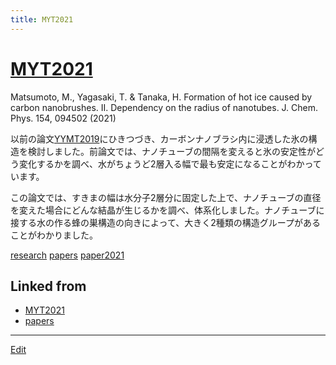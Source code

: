 ```yaml
---
title: MYT2021
---
```

# [MYT2021](/MYT2021)

Matsumoto, M., Yagasaki, T. & Tanaka, H. Formation of hot ice caused by carbon nanobrushes. II. Dependency on the radius of nanotubes. J. Chem. Phys. 154, 094502 (2021)

以前の論文[YYMT2019](/YYMT2019)にひきつづき、カーボンナノブラシ内に浸透した氷の構造を検討しました。前論文では、ナノチューブの間隔を変えると氷の安定性がどう変化するかを調べ、水がちょうど2層入る幅で最も安定になることがわかっています。

この論文では、すきまの幅は水分子2層分に固定した上で、ナノチューブの直径を変えた場合にどんな結晶が生じるかを調べ、体系化しました。ナノチューブに接する水の作る蜂の巣構造の向きによって、大きく2種類の構造グループがあることがわかりました。



[research](/research) [papers](/papers) [paper2021](/paper2021)


## Linked from

* [MYT2021](/MYT2021)
* [papers](/papers)


----

[Edit](https://github.com/vitroid/vitroid.github.io/edit/master/MD/MYT2021.md)

